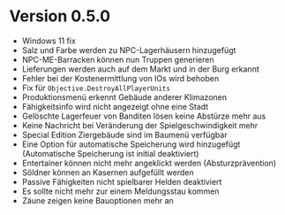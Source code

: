 # Version 0.5.0

- Windows 11 fix
- Salz und Farbe werden zu NPC-Lagerhäusern hinzugefügt
- NPC-ME-Barracken können nun Truppen generieren
- Lieferungen werden auch auf dem Markt und in der Burg erkannt
- Fehler bei der Kostenermittlung von IOs wird behoben
- Fix für `Objective.DestroyAllPlayerUnits`
- Produktionsmenü erkennt Gebäude anderer Klimazonen
- Fähigkeitsinfo wird nicht angezeigt ohne eine Stadt
- Gelöschte Lagerfeuer von Banditen lösen keine Abstürze mehr aus
- Keine Nachricht bei Veränderung der Spielgeschwindigkeit mehr
- Special Edition Ziergebäude sind im Baumenü verfügbar
- Eine Option für automatische Speicherung wird hinzugefügt
  (Automatische Speicherung ist initial deaktiviert)
- Entertainer können nicht mehr angeklickt werden (Absturzprävention)
- Söldner können an Kasernen aufgefüllt werden
- Passive Fähigkeiten nicht spielbarer Helden deaktiviert
- Es sollte nicht mehr zur einem Meldungsstau kommen
- Zäune zeigen keine Bauoptionen mehr an